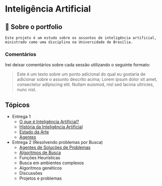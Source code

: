 # Inteligência Artificial

## 🔎 Sobre o portfolio

    Este projeto é um estudo sobre os assuntos de inteligência artificial,
    ministrado como uma disciplina na Universidade de Brasília.

### Comentários

Irei deixar comentários sobre cada sessão utilizando o seguinte formato:

> Este é um texto sobre um ponto adicional do qual eu gostaria de adicionar
> sobre o assunto descrito acima; Lorem ipsum dolor sit amet, consectetur
> adipiscing elit. Nullam euismod, nisl sed lacinia ultricies, nunc nisl.

## Tópicos

- Entrega 1
    * [O que é Inteligência Artificial?](intro.md)
    * [História da Inteligência Artificial](history.md)
    * [Estado da Arte](state-of-the-art.md)
    * [Agentes](agent.md)
- Entrega 2 (Resolvendo problemas por Busca)
    * [Agentes de Soluções de Problemas](problem_solving_agents.md)
    * [Algoritmos de Busca](search_algorithms.md)
    * Funções Heurísticas
    * Busca em ambientes complexos
    * Algoritmos genéticos
    * Discussões
    * Projetos e problemas
